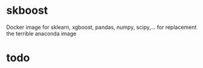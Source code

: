 # skboost
Docker image for sklearn, xgboost, pandas, numpy, scipy,... for replacement the terrible anaconda image

# todo
